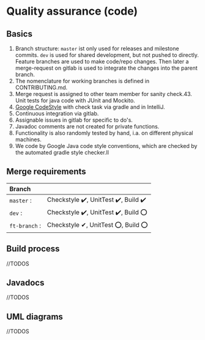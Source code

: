 # Quality assurance (code)

## Basics
1. Branch structure: ``master`` ist only used for releases and milestone commits. ``dev`` is used for shared development, but not pushed to directly. Feature branches are used to make code/repo changes. Then later a merge-request on gitlab is used to integrate the changes into the parent branch.  
2. The nomenclature for working branches is defined in CONTRIBUTING.md.
3. Merge request is assigned to other team member for sanity check.43. Unit tests for java code with JUnit and Mockito.
4. [Google CodeStyle](https://github.com/google/styleguide/blob/gh-pages/intellij-java-google-style.xml) with check task via gradle and in IntelliJ.
5. Continuous integration via gitlab.
6. Assignable issues in gitlab for specific to do's.
7. Javadoc comments are not created for private functions.
8. Functionality is also randomly tested by hand, i.a. on different physical machines.
9. We code by Google Java code style conventions, which are checked by the automated gradle style checker.ll


## Merge requirements


| Branch          |                                       |
|:----------------|---------------------------------------|
| ``master``    : | Checkstyle ✔️, UnitTest ✔️, Build ✔️ |
| ``dev``       : | Checkstyle ✔️, UnitTest ✔️, Build ⭕   |
| ``ft-branch`` : | Checkstyle ✔, UnitTest ⭕, Build ⭕ |


## Build process
//TODOS


## Javadocs
//TODOS


## UML diagrams
//TODOS